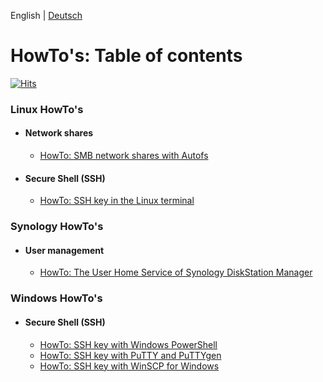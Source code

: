 English | [Deutsch](README.md)

# HowTo's: Table of contents
[![Hits](https://hits.seeyoufarm.com/api/count/incr/badge.svg?url=https%3A%2F%2Fgithub.com%2Ftoafez%2FTutorials%2Fblob%2Fmain%2FREADME_en.md&count_bg=%2379C83D&title_bg=%23555555&icon=&icon_color=%23E7E7E7&title=hits&edge_flat=false)](https://hits.seeyoufarm.com)

### Linux HowTo's
- #### Network shares
  - [HowTo: SMB network shares with Autofs](https://github.com/toafez/HowTo_Linux.SMB.Autofs/blob/main/README_en.md)
- #### Secure Shell (SSH)
  - [HowTo: SSH key in the Linux terminal](https://github.com/toafez/HowTo_Linux.SSH.Terminal/blob/main/README_en.md)
 
### Synology HowTo's
- #### User management
  - [HowTo: The User Home Service of Synology DiskStation Manager](https://github.com/toafez/HowTo_Syno.DSM.User.Home/blob/main/README_en.md)

### Windows HowTo's
- #### Secure Shell (SSH)
  - [HowTo: SSH key with Windows PowerShell](https://github.com/toafez/HowTo_Windows.SSH.Powershell/blob/main/README_en.md)
  - [HowTo: SSH key with PuTTY and PuTTYgen](https://github.com/toafez/HowTo_Windows.SSH.PuTTY.PuTTYgen/blob/main/README_en.md)
  - [HowTo: SSH key with WinSCP for Windows](https://github.com/toafez/HowTo_Windows.SSH.WinSCP/blob/main/README_en.md)
